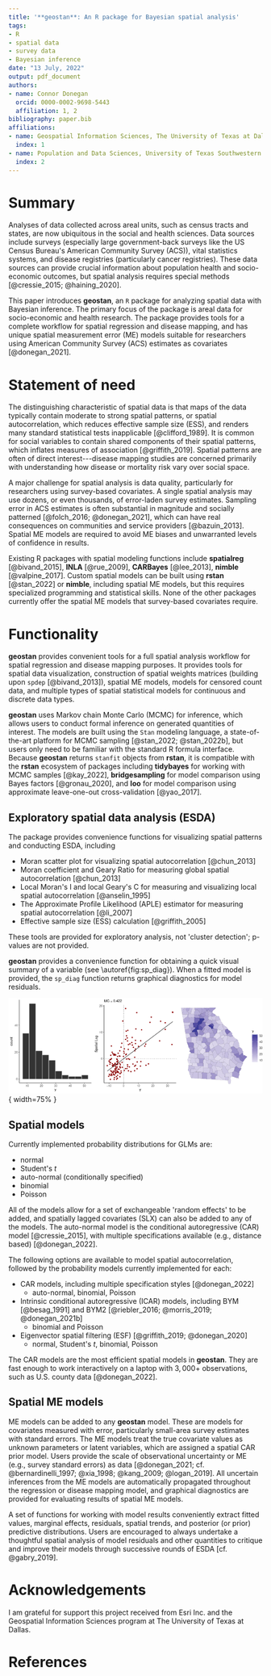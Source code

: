 ```yaml
---
title: '**geostan**: An R package for Bayesian spatial analysis'
tags:
- R
- spatial data
- survey data
- Bayesian inference
date: "13 July, 2022"
output: pdf_document
authors:
- name: Connor Donegan
  orcid: 0000-0002-9698-5443
  affiliation: 1, 2
bibliography: paper.bib
affiliations:
- name: Geospatial Information Sciences, The University of Texas at Dallas
  index: 1
- name: Population and Data Sciences, University of Texas Southwestern Medical Center
  index: 2
---
```

# Summary

Analyses of data collected across areal units, such as census tracts and states, are now ubiquitous in the social and health sciences. Data sources include surveys (especially large government-back surveys like the US Census Bureau's American Community Survey (ACS)), vital statistics systems, and disease registries (particularly cancer registries). These data sources can provide crucial information about population health and socio-economic outcomes, but spatial analysis requires special methods [@cressie_2015; @haining_2020].

This paper introduces **geostan**, an `R` package for analyzing spatial data with Bayesian inference. The primary focus of the package is areal data for socio-economic and health research. The package provides tools for a complete workflow for spatial regression and disease mapping, and has unique spatial measurement error (ME) models suitable for researchers using American Community Survey (ACS) estimates as covariates [@donegan_2021].

# Statement of need

The distinguishing characteristic of spatial data is that maps of the data typically contain moderate to strong spatial patterns, or spatial autocorrelation, which reduces effective sample size (ESS), and renders many standard statistical tests inapplicable [@clifford_1989]. It is common for social variables to contain shared components of their spatial patterns, which inflates measures of association [@griffith_2019]. Spatial patterns are often of direct interest---disease mapping studies are concerned primarily with understanding how disease or mortality risk vary over social space.

A major challenge for spatial analysis is data quality, particularly for researchers using survey-based covariates. A single spatial analysis may use dozens, or even thousands, of error-laden survey estimates. Sampling error in ACS estimates is often substantial in magnitude and socially patterned [@folch_2016; @donegan_2021], which can have real consequences on communities and service providers [@bazuin_2013]. Spatial ME models are required to avoid ME biases and unwarranted levels of confidence in results.

Existing R packages with spatial modeling functions include **spatialreg** [@bivand_2015], **INLA** [@rue_2009], **CARBayes** [@lee_2013], **nimble** [@valpine_2017]. Custom spatial models can be built using **rstan** [@stan_2022] or **nimble**, including spatial ME models, but this requires specialized programming and statistical skills. None of the other packages currently offer the spatial ME models that survey-based covariates require.

# Functionality

**geostan** provides convenient tools for a full spatial analysis workflow for spatial regression and disease mapping purposes. It provides tools for spatial data visualization, construction of spatial weights matrices (building upon `spdep` [@bivand_2013]), spatial ME models, models for censored count data, and multiple types of spatial statistical models for continuous and discrete data types. 

**geostan** uses Markov chain Monte Carlo (MCMC) for inference, which allows users to conduct formal inference on generated quantities of interest. The models are built using the `Stan` modeling language, a state-of-the-art platform for MCMC sampling [@stan_2022; @stan_2022b], but users only need to be familiar with the standard R formula interface. Because **geostan** returns `stanfit` objects from **rstan**, it is compatible with the **rstan** ecosystem of packages including **tidybayes** for working with MCMC samples [@kay_2022], **bridgesampling** for model comparison using Bayes factors [@gronau_2020], and **loo** for model comparison using approximate leave-one-out cross-validation [@yao_2017].

## Exploratory spatial data analysis (ESDA)

The package provides convenience functions for visualizing spatial patterns and conducting ESDA, including

  - Moran scatter plot for visualizing spatial autocorrelation [@chun_2013]
  - Moran coefficient and Geary Ratio for measuring global spatial autocorrelation [@chun_2013]
  - Local Moran's I and local Geary's C for measuring and visualizing local spatial autocorrelation [@anselin_1995]
  - The Approximate Profile Likelihood (APLE) estimator for measuring spatial autocorrelation [@li_2007]
  - Effective sample size (ESS) calculation [@griffith_2005]

These tools are provided for exploratory analysis, not 'cluster detection'; p-values are not provided. 

**geostan** provides a convenience function for obtaining a quick visual summary of a variable (see \autoref{fig:sp_diag}). When a fitted model is provided, the `sp_diag` function returns graphical diagnostics for model residuals. 
  
![Spatial diagnostic summary for percent college educated, Georgia counties.\label{fig:sp_diag}](sp-diag.png){ width=75% }

## Spatial models

Currently implemented probability distributions for GLMs are:

  - normal 
  - Student's $t$
  - auto-normal (conditionally specified)
  - binomial
  - Poisson
  
All of the models allow for a set of exchangeable 'random effects' to be added, and spatially lagged covariates (SLX) can also be added to any of the models. The auto-normal model is the conditional autoregressive (CAR) model [@cressie_2015], with multiple specifications available (e.g., distance based) [@donegan_2022].

The following options are available to model spatial autocorrelation, followed by the probability models currently implemented for each:

  - CAR models, including multiple specification styles [@donegan_2022] 
    - auto-normal, binomial, Poisson
  - Intrinsic conditional autoregressive (ICAR) models, including BYM [@besag_1991] and BYM2 [@riebler_2016; @morris_2019; @donegan_2021b] 
    - binomial and Poisson
  - Eigenvector spatial filtering (ESF) [@griffith_2019; @donegan_2020] 
    - normal, Student's $t$, binomial, Poisson
  
The CAR models are the most efficient spatial models in **geostan**. They are fast enough to work interactively on a laptop with $3,000+$ observations, such as U.S. county data [@donegan_2022]. 

## Spatial ME models

ME models can be added to any **geostan** model. These are models for covariates measured with error, particularly small-area survey estimates with standard errors. The ME models treat the true covariate values as unknown parameters or latent variables, which are assigned a spatial CAR prior model. Users provide the scale of observational uncertainty or ME (e.g., survey standard errors) as data [@donegan_2021; cf. @bernardinelli_1997; @xia_1998; @kang_2009; @logan_2019]. All uncertain inferences from the ME models are automatically propagated throughout the regression or disease mapping model, and graphical diagnostics are provided for evaluating results of spatial ME models.

A set of functions for working with model results conveniently extract fitted values, marginal effects, residuals, spatial trends, and posterior (or prior) predictive distributions. Users are encouraged to always undertake a thoughtful spatial analysis of model residuals and other quantities to critique and improve their models through successive rounds of ESDA [cf. @gabry_2019].

# Acknowledgements

I am grateful for support this project received from Esri Inc. and the Geospatial Information Sciences program at The University of Texas at Dallas.

# References
